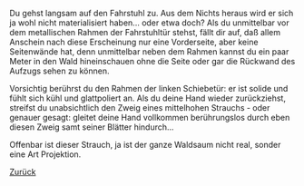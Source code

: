 Du gehst langsam auf den Fahrstuhl zu. Aus dem Nichts heraus wird er sich ja wohl nicht materialisiert 
haben... oder etwa doch?
Als du unmittelbar vor dem metallischen Rahmen der Fahrstuhltür stehst, fällt dir auf, daß allem Anschein nach
diese Erscheinung nur eine Vorderseite, aber keine Seitenwände hat, denn unmittelbar neben dem Rahmen kannst du 
ein paar Meter in den Wald hineinschauen ohne die Seite oder gar die Rückwand des Aufzugs sehen zu können.

Vorsichtig berührst du den Rahmen der linken Schiebetür: er ist solide und fühlt sich kühl und glattpoliert an. 
Als du deine Hand wieder zurückziehst, streifst du unabsichtlich den Zweig eines mittelhohen Strauchs - oder 
genauer gesagt: gleitet deine Hand vollkommen berührungslos durch eben diesen Zweig samt seiner Blätter hindurch...

Offenbar ist dieser Strauch, ja ist der ganze Waldsaum nicht real, sonder eine Art Projektion.

[Zurück](../insel.md)
